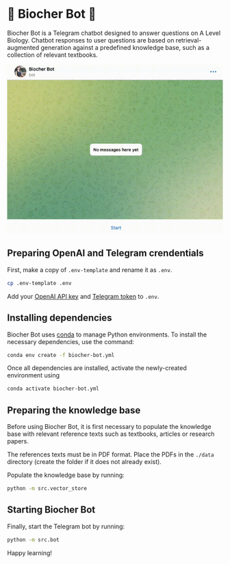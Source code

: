 # 🧬 Biocher Bot 🧬

Biocher Bot is a Telegram chatbot designed to answer questions on A Level Biology. Chatbot responses to user questions are based on retrieval-augmented generation  against a predefined knowledge base, such as a collection of relevant textbooks.

![Biocher Bot in action](./usage_demo.gif)

## Preparing OpenAI and Telegram crendentials
First, make a copy of `.env-template` and rename it as `.env`.
```bash
cp .env-template .env
```
Add your [OpenAI API key](https://help.openai.com/en/articles/4936850-where-do-i-find-my-api-key) and [Telegram token](https://t.me/botfather) to `.env`.


## Installing dependencies
Biocher Bot uses [conda](https://docs.conda.io/projects/miniconda/en/latest/miniconda-install.html) to manage Python environments. To install the necessary dependencies, use the command:
```bash
conda env create -f biocher-bot.yml
```

Once all dependencies are installed, activate the newly-created environment using
```bash
conda activate biocher-bot.yml
```


## Preparing the knowledge base
Before using Biocher Bot, it is first necessary to populate the knowledge base with 
relevant reference texts such as textbooks, articles or research papers.

The references texts must be in PDF format. Place the PDFs in the `./data` directory (create the folder if it does not already exist).

Populate the knowledge base by running:
```bash
python -m src.vector_store
```


## Starting Biocher Bot
Finally, start the Telegram bot by running:
```bash
python -m src.bot
```

Happy learning!